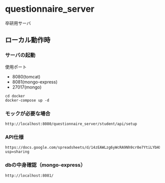 ﻿questionnaire_server
=============
卒研用サーバ

## ローカル動作時

### サーバの起動
使用ポート
* 8080(tomcat)
* 8081(mongo-express)
* 27017(mongo)

```$xslt
cd docker
docker-compose up -d
```

### モックが必要な場合
```$xslt
http://localhost:8080/questionnaire_server/student/api/setup
```

### API仕様
```$xslt
https://docs.google.com/spreadsheets/d/14zEAWLzg6yWcRA9Nh9cr0e7YtiLYbHXHVxTTDrUnl5w/edit?usp=sharing
```

### dbの中身確認（mongo-express）
```$xslt
http://localhost:8081/
```
